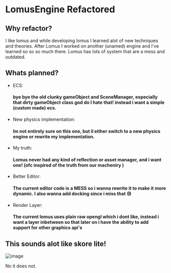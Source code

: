 
# LomusEngine Refactored


## Why refactor?

I like lomus and while developing lomus I learned alot of new techniques and theories.
After Lomus I worked on another (unamed) engine and I've learned so so so much there.
Lomus has lots of system that are a mess and outdated.


## Whats planned?

- ECS:
  #### bye bye the old clunky gameObject and SceneManager, especially that dirty gameObject class god do I hate that! instead i want a simple (custom made) ecs.

- New physics implementation:
  #### Im not entirely sure on this one, but il either switch to a new physics engine or rewrite my implementation.

- My truth:
  #### Lomus never had any kind of reflection or asset manager, and i want one! (ofc inspired of the truth from our macheniry )

- Better Editor:
  #### The current editor code is a MESS so i wanna rewrite it to make it more dynamic. I also wanna add docking since i miss that :cry:

- Render Layer:
  #### The current lomus uses plain raw opengl which i dont like, instead i want a layer inbetween so that later on i have the ability to add support for other graphics api's


## This sounds alot like skore lite!
  
![image](https://github.com/thatalloguy/LomusEngine/assets/51132972/9598c336-d1cd-4798-819b-51d1ac6c0dcc)

No it does not.



